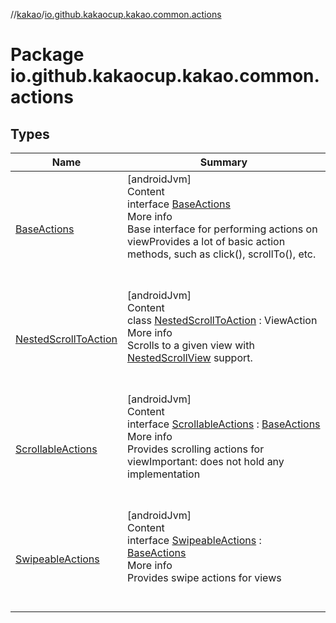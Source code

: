 //[kakao](../../index.md)/[io.github.kakaocup.kakao.common.actions](index.md)



# Package io.github.kakaocup.kakao.common.actions  


## Types  
  
|  Name |  Summary | 
|---|---|
| <a name="io.github.kakaocup.kakao.common.actions/BaseActions///PointingToDeclaration/"></a>[BaseActions](-base-actions/index.md)| <a name="io.github.kakaocup.kakao.common.actions/BaseActions///PointingToDeclaration/"></a>[androidJvm]  <br>Content  <br>interface [BaseActions](-base-actions/index.md)  <br>More info  <br>Base interface for performing actions on viewProvides a lot of basic action methods, such as click(), scrollTo(), etc.  <br><br><br>|
| <a name="io.github.kakaocup.kakao.common.actions/NestedScrollToAction///PointingToDeclaration/"></a>[NestedScrollToAction](-nested-scroll-to-action/index.md)| <a name="io.github.kakaocup.kakao.common.actions/NestedScrollToAction///PointingToDeclaration/"></a>[androidJvm]  <br>Content  <br>class [NestedScrollToAction](-nested-scroll-to-action/index.md) : ViewAction  <br>More info  <br>Scrolls to a given view with [NestedScrollView](https://developer.android.com/reference/kotlin/androidx/core/widget/NestedScrollView.html) support.  <br><br><br>|
| <a name="io.github.kakaocup.kakao.common.actions/ScrollableActions///PointingToDeclaration/"></a>[ScrollableActions](-scrollable-actions/index.md)| <a name="io.github.kakaocup.kakao.common.actions/ScrollableActions///PointingToDeclaration/"></a>[androidJvm]  <br>Content  <br>interface [ScrollableActions](-scrollable-actions/index.md) : [BaseActions](-base-actions/index.md)  <br>More info  <br>Provides scrolling actions for viewImportant: does not hold any implementation  <br><br><br>|
| <a name="io.github.kakaocup.kakao.common.actions/SwipeableActions///PointingToDeclaration/"></a>[SwipeableActions](-swipeable-actions/index.md)| <a name="io.github.kakaocup.kakao.common.actions/SwipeableActions///PointingToDeclaration/"></a>[androidJvm]  <br>Content  <br>interface [SwipeableActions](-swipeable-actions/index.md) : [BaseActions](-base-actions/index.md)  <br>More info  <br>Provides swipe actions for views  <br><br><br>|

